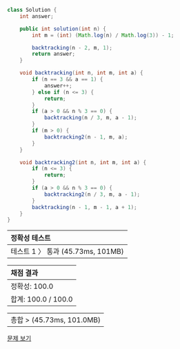 ```java
class Solution {
    int answer;

    public int solution(int n) {
        int m = (int) (Math.log(n) / Math.log(3)) - 1;

        backtracking(n - 2, m, 1);
        return answer;
    }

    void backtracking(int n, int m, int a) {
        if (n == 3 && a == 1) {
            answer++;
        } else if (n <= 3) {
            return;
        }
        if (a > 0 && n % 3 == 0) {
            backtracking(n / 3, m, a - 1);
        }
        if (m > 0) {
            backtracking2(n - 1, m, a);
        }
    }

    void backtracking2(int n, int m, int a) {
        if (n <= 3) {
            return;
        }
        if (a > 0 && n % 3 == 0) {
            backtracking2(n / 3, m, a - 1);
        }
        backtracking(n - 1, m - 1, a + 1);
    }
}
```
 | 정확성 테스트 |
 |  :-  |
 | 테스트 1 〉 통과 (45.73ms, 101MB) |

 | 채점 결과 |
 | :- |
 | 정확성: 100.0 |
 | 합계: 100.0 / 100.0 |

 ||
 | :- |
 | 총합 > (45.73ms, 101.0MB) |

[문제 보기](https://programmers.co.kr/learn/courses/30/lessons/1831?language=java)